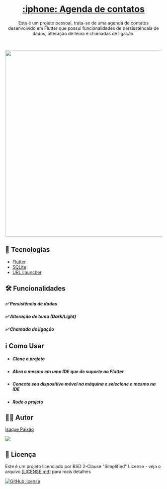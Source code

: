 <h1 align="center"><u> :iphone: Agenda de contatos </u></h1>

<p align="center"> Este é um projeto pessoal, trata-se de uma agenda de contatos desenvolvido em Flutter que possui funcionalidades de persisstêncaia de dados, alteração de tema e chamadas de ligação. </p>

<br>
<p align="center">
  <img src="agenda/lib/gif/projeto.gif" height="600">
</p>

## :rocket: Tecnologias

<ul>
  <li><a href="https://flutter.dev/">Flutter</a></li>
  <li><a href="https://pub.dev/packages/sqflite">SQLite</a></li>
  <li><a href="https://pub.dev/packages/url_launcher">URL Launcher</a></li>
</ul>

## :hammer_and_wrench: Funcionalidades

##### :white_check_mark: Persistência de dados
##### :white_check_mark: Alteração de tema (Dark/Light)
##### :white_check_mark: Chamada de ligação


## :information_source: Como Usar
<ul>
  <li><h5>Clone o projeto</h5></li>
  <li><h5>Abra o mesmo em uma IDE que de suporte ao Flutter</h5></li>
  <li><h5>Conecte seu dispositivo móvel na máquina e selecione o mesmo na IDE</h5></li>
  <li><h5>Rode o projeto</h5></li>
</ul>

## :frowning_man: Autor
<a href="https://www.linkedin.com/in/isaque-paixao/">Isaque Paixão</a>
<p>
<img src="https://img.shields.io/badge/Linkedin-Isaque%20Paix%C3%A3o-0000CD" href="https://www.linkedin.com/in/isaque-paixao/">
</p>

## :memo: Licença
<p>Este é um projeto licenciado por BSD 2-Clause "Simplified" License - veja o arquivo <a href="https://github.com/Ispx/Agenda-de-contatos/blob/master/LICENSE">[LICENSE.md]</a> para mais detalhes</p>
<a href="https://github.com/Ispx/Agenda-de-contatos/blob/master/LICENSE"><img alt="GitHub license" src="https://img.shields.io/github/license/Ispx/Agenda-de-contatos?color=0000CD"></a>
